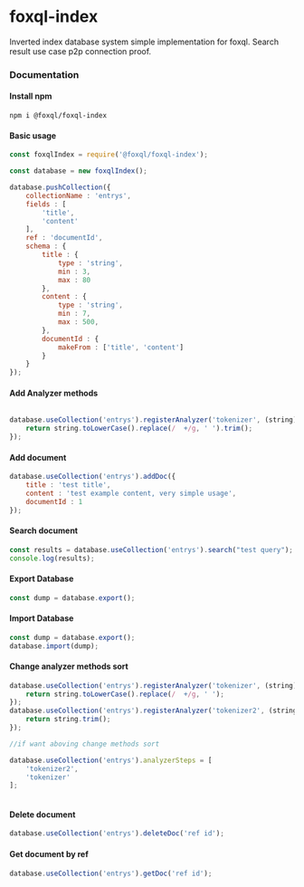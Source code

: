 # foxql-index
Inverted index database system simple implementation for foxql.
Search result use case p2p connection proof.

### Documentation

#### Install npm
```
npm i @foxql/foxql-index
```

#### Basic usage
``` javascript
const foxqlIndex = require('@foxql/foxql-index');

const database = new foxqlIndex();

database.pushCollection({
    collectionName : 'entrys',
    fields : [
        'title',
        'content'
    ],
    ref : 'documentId',
    schema : {
        title : {
            type : 'string',
            min : 3,
            max : 80
        },
        content : {
            type : 'string',
            min : 7,
            max : 500,
        },
        documentId : {
            makeFrom : ['title', 'content']
        }   
    }
});
```

#### Add Analyzer methods
``` javascript

database.useCollection('entrys').registerAnalyzer('tokenizer', (string)=>{
    return string.toLowerCase().replace(/  +/g, ' ').trim();
}); 

```

#### Add document
``` javascript 
database.useCollection('entrys').addDoc({
    title : 'test title',
    content : 'test example content, very simple usage',
    documentId : 1
});
```

#### Search document
``` javascript 
const results = database.useCollection('entrys').search("test query");
console.log(results);
```


#### Export Database
``` javascript
const dump = database.export();
```

#### Import Database
``` javascript
const dump = database.export();
database.import(dump);
```

#### Change analyzer methods sort
``` javascript
database.useCollection('entrys').registerAnalyzer('tokenizer', (string)=>{
    return string.toLowerCase().replace(/  +/g, ' ');
}); 
database.useCollection('entrys').registerAnalyzer('tokenizer2', (string)=>{
    return string.trim();
}); 

//if want aboving change methods sort

database.useCollection('entrys').analyzerSteps = [
    'tokenizer2',
    'tokenizer'
];
    
```

#### Delete document
``` javascript
database.useCollection('entrys').deleteDoc('ref id');
```

#### Get document by ref
``` javascript
database.useCollection('entrys').getDoc('ref id');
```